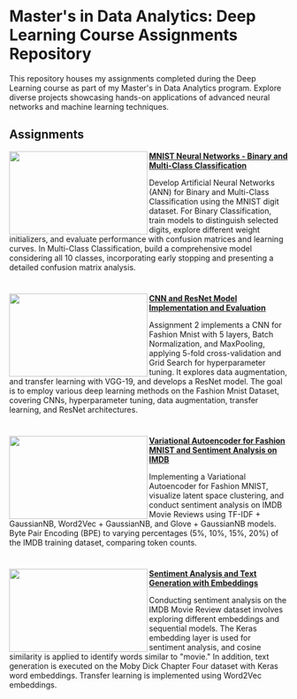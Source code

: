 # Master's in Data Analytics: Deep Learning Course Assignments Repository
This repository houses my assignments completed during the Deep Learning course as part of my Master's in Data Analytics program. Explore diverse projects showcasing hands-on applications of advanced neural networks and machine learning techniques.

## Assignments

<img align="left" width="250" height="150" src="https://github.com/rashmishreev/DeepLearningQuestRepo/blob/main/Images/mnist.jpeg"> **[MNIST Neural Networks - Binary and Multi-Class Classification](https://github.com/rashmishreev/DeepLearningQuestRepo/tree/main/Deep%20Learning%20Course%20Assignments/MNIST%20Neural%20Networks%3A%20Binary%20and%20Multi-Class%20Classification)**

Develop Artificial Neural Networks (ANN) for Binary and Multi-Class Classification using the MNIST digit dataset. For Binary Classification, train models to distinguish selected digits, explore different weight initializers, and evaluate performance with confusion matrices and learning curves. In Multi-Class Classification, build a comprehensive model considering all 10 classes, incorporating early stopping and presenting a detailed confusion matrix analysis.

#
<img align="left" width="250" height="150" src="https://github.com/rashmishreev/DeepLearningQuestRepo/blob/main/Images/fashion-mnist.webp"> **[CNN and ResNet Model Implementation and Evaluation](https://github.com/rashmishreev/DeepLearningQuestRepo/tree/main/Deep%20Learning%20Course%20Assignments/CNN%20and%20ResNet%20Model%20Implementation%20and%20Evaluation)**

Assignment 2 implements a CNN for Fashion Mnist with 5 layers, Batch Normalization, and MaxPooling, applying 5-fold cross-validation and Grid Search for hyperparameter tuning. It explores data augmentation, and transfer learning with VGG-19, and develops a ResNet model. The goal is to employ various deep learning methods on the Fashion Mnist Dataset, covering CNNs, hyperparameter tuning, data augmentation, transfer learning, and ResNet architectures.

#

<img align="left" width="250" height="150" src="https://github.com/rashmishreev/DeepLearningQuestRepo/blob/main/Images/VAE_Basic.png"> **[Variational Autoencoder for Fashion MNIST and Sentiment Analysis on IMDB](https://github.com/rashmishreev/DeepLearningQuestRepo/tree/main/Deep%20Learning%20Course%20Assignments/Variational%20Autoencoder%20for%20Fashion%20MNIST%20and%20Sentiment%20Analysis%20on%20IMDB)**

Implementing a Variational Autoencoder for Fashion MNIST, visualize latent space clustering, and conduct sentiment analysis on IMDB Movie Reviews using TF-IDF + GaussianNB, Word2Vec + GaussianNB, and Glove + GaussianNB models. Byte Pair Encoding (BPE) to varying percentages (5%, 10%, 15%, 20%) of the IMDB training dataset, comparing token counts.

#
<img align="left" width="250" height="150" src="https://github.com/rashmishreev/DeepLearningQuestRepo/blob/main/Images/imdb.jpeg"> **[Sentiment Analysis and Text Generation with Embeddings](https://github.com/rashmishreev/DeepLearningQuestRepo/tree/main/Deep%20Learning%20Course%20Assignments/Sentiment%20Analysis%20and%20Text%20Generation%20with%20Embeddings)**

Conducting sentiment analysis on the IMDB Movie Review dataset involves exploring different embeddings and sequential models. The Keras embedding layer is used for sentiment analysis, and cosine similarity is applied to identify words similar to "movie." In addition, text generation is executed on the Moby Dick Chapter Four dataset with Keras word embeddings. Transfer learning is implemented using Word2Vec embeddings.
